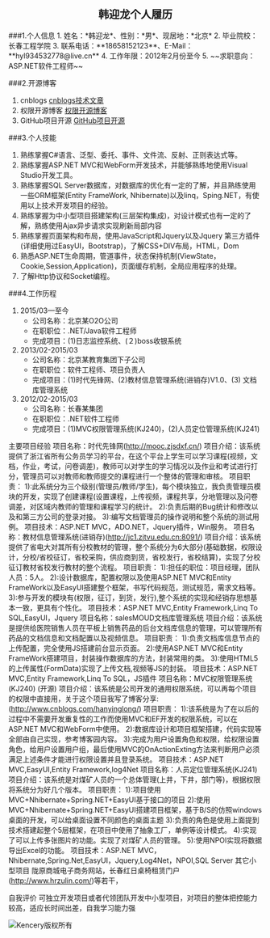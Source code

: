 ﻿<h2 align = "center">韩迎龙个人履历</h2>
###1.个人信息
1. 姓名：*韩迎龙*、性别：*男*、现居地：*北京*
2. 毕业院校：长春工程学院
3. 联系电话：**18658152123**、E-Mail：**hyl934532778@live.cn**
4. 工作年限：2012年2月份至今
5. ~~求职意向：ASP.NET软件工程师~~	 

###2.开源博客
1. cnblogs [cnblogs技术文章](http://www.cnblogs.com/hanyinglong "cnblogs技术文章")
2. 权限开源博客  [权限开源博客](http://www.cnblogs.com/hanyinglong/archive/2013/03/22/2976478.html "权限开源博客")
3. GitHub项目开源 [GitHub项目开源](https://github.com/kencery "GitHub项目开源")

###3.个人技能
1. 熟练掌握C#语言、泛型、委托、事件、文件流、反射、正则表达式等。
2. 熟练掌握ASP.NET MVC和WebForm开发技术，并能够熟练地使用Visual Studio开发工具。
3. 熟练掌握SQL Server数据库，对数据库的优化有一定的了解，并且熟练使用一些ORM框架(Entity FrameWork, Nhibernate)以及linq，Sping.NET，有使用以上技术开发项目的经验。
4. 熟练掌握为中小型项目搭建架构(三层架构集成)，对设计模式也有一定的了解，熟练使用Ajax异步请求实现刷新局部内容
5. 熟练掌握页面架构和布局，使用JavaScript和Jquery以及Jquery
第三方插件(详细使用过EasyUI，Bootstrap)，了解CSS+DIV布局，HTML，Dom
6. 熟悉ASP.NET生命周期，管道事件，状态保持机制(ViewState，Cookie,Session,Application)，页面缓存机制，全局应用程序的处理。
7. 了解Http协议和Socket编程。


###4.工作历程
1. 2015/03—至今
	* 公司名称：北京某O2O公司
	* 在职职位：.NET/Java软件工程师
	* 完成项目：(1)日志监控系统、(２)boss收银系统
2. 2013/02-2015/03
	* 公司名称：北京某教育集团下子公司
	* 在职职位：软件工程师、项目负责人
	* 完成项目：(1)时代先锋网、(2)教材信息管理系统(进销存)V1.0、(3) 文档库管理系统
3. 2012/02-2015/03
	* 公司名称：长春某集团
	* 在职职位：.NET软件工程师
	* 完成项目：(1)MVC权限管理系统(KJ240)，(2)人员定位管理系统(KJ241)





主要项目经验	项目名称：时代先锋网(http://mooc.zjsdxf.cn/)
项目介绍：该系统提供了浙江省所有公务员学习的平台，在这个平台上学生可以学习课程(视频，文档，作业，考试，问卷调差)，教师可以对学生的学习情况以及作业和考试进行打分，管理员可以对教师和教师提交的课程进行一个整体的管理和审核。
项目职责：
1):此系统分为三个级别(管理员/教师/学生)，每个模块独立，我负责管理员模块的开发，实现了创建课程(设置课程，上传视频，课程共享，分地管理以及问卷调差，对区域内教师的管理和课程学习的统计。
2):负责后期的Bug统计和修改以及和第三方公司的登录对接。
3):编写文档管理员的操作说明和整个系统的测试用例。
项目技术：ASP.NET MVC，ADO.NET，Jquery插件，Win服务。
	项目名称：教材信息管理系统(进销存)(http://jc1.zjtvu.edu.cn:8091/)
项目介绍：该系统提供了省电大对其所有分校教材的管理，整个系统分为6大部分(基础数据，权限设计，分校/省校征订，省校采购，供应商到货，省校发行，省校结算)，实现了分校征订教材省校发行教材的整个流程。
项目职责：
1):担任的职位：项目经理，团队人员：5人。
2):设计数据库，配置权限以及使用ASP.NET MVC和Entity FrameWork以及EasyUI搭建整个框架，书写代码规范，测试规范，需求文档等。
3):参与开发的模块有(权限，征订，到货，发行),整个系统的实现和经销存思想基本一致，更具有个性化。
项目技术：ASP.NET MVC,Entity Framework,Linq To SQL,EasyUI，Jquery
	项目名称：salesMOUD文档库管理系统
项目介绍：该系统是提供给医院销售人员在平板上销售药品的后台文档库信息的管理，可以管理所有药品的文档信息和文档配置以及视频信息。
项目职责：
1):负责文档库信息节点的上传配置，完全使用JS搭建前台显示页面。
2):使用ASP.NET MVC和Entity FrameWork搭建项目，封装操作数据库的方法，封装常用的类。
3):使用HTML5的上传属性(FormData)实现了上传文档,视频等JS的封装。 
项目技术：ASP.NET MVC,Entity Framework,Linq To SQL，JS插件
	项目名称：MVC权限管理系统(KJ240) (开源)
项目介绍：该系统是公司开发的通用权限系统，可以再每个项目的权限中直接用，关于这个项目我写了博客分享:(http://www.cnblogs.com/hanyinglong/)
项目职责：
1):该系统是为了在以后的过程中不需要开发重复性的工作而使用MVC和EF开发的权限系统，可以在ASP.NET MVC和WebForm中使用。
2):数据库设计和项目框架搭建，代码实现等全部由自己实现，参考博客园内容。
3):完成为用户设置角色和权限，给权限设置角色，给用户设置用户组，最后使用MVC的OnActionExting方法来判断用户必须满足上述条件才能进行权限设置并且登录系统。
项目技术：ASP.NET MVC,EasyUI,Entity Framework,log4Net
	项目名称：人员定位管理系统(KJ241)
项目介绍：该系统是对煤矿人员的一个总体管理(上井，下井，部门等)，根据权限将系统分为好几个版本。
项目职责：
1):项目使用MVC+Nhibernate+Spring.NET+EasyUI基于接口的项目
2):使用MVC+Nhibernate+Spring.NET+EasyUI搭建项目框架，基于B/S的仿照windows桌面的开发，可以给桌面设置不同颜色的桌面主题
3):负责的角色是使用上面提到技术搭建起整个5层框架，在项目中使用了抽象工厂，单例等设计模式。
4):实现了可以上传多张图片的功能。实现了对煤矿人员的管理。
5):使用NPOI实现将数据导出Excel的功能。
项目技术：ASP.NET MVC，Nhibernate,Spring.Net,EasyUI，Jquery,Log4Net，NPOI,SQL Server
其它小型项目	陇原商城电子商务网站，长春红日桌椅租赁门户(http://www.hrzulin.com/)等若干，

自我评价 	可独立开发项目或者代领团队开发中小型项目，对项目的整体把控能力较高，适应长时间出差，自我学习能力强

![Kencery版权所有](http://pic.cnblogs.com/avatar/a359161.png?id=01220003)